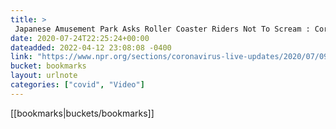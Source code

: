 ```yaml
---
title: > 
 Japanese Amusement Park Asks Roller Coaster Riders Not To Scream : Coronavirus Live Updates : NPR
date: 2020-07-24T22:25:24+00:00
dateadded: 2022-04-12 23:08:08 -0400
link: "https://www.npr.org/sections/coronavirus-live-updates/2020/07/09/889394605/please-scream-inside-your-heart-japanese-amusement-park-tells-thrill-seekers"
bucket: bookmarks
layout: urlnote
categories: ["covid", "Video"]
--- 
```

 <!-- end excerpt --> 
 [[bookmarks|buckets/bookmarks]]
